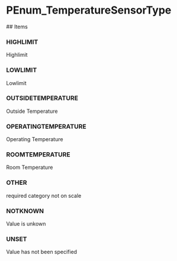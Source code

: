 # PEnum_TemperatureSensorType

<!-- end of definition -->## Items

### HIGHLIMIT
Highlimit

### LOWLIMIT
Lowlimit

### OUTSIDETEMPERATURE
Outside Temperature

### OPERATINGTEMPERATURE
Operating Temperature

### ROOMTEMPERATURE
Room Temperature

### OTHER
required category not on scale

### NOTKNOWN
Value is unkown

### UNSET
Value has not been specified
